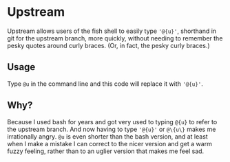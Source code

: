 # Upstream

Upstream allows users of the fish shell to easily type `'@{u}'`, shorthand in git
for the upstream branch, more quickly, without needing to remember the pesky
quotes around curly braces. (Or, in fact, the pesky curly braces.)

## Usage

Type `@u` in the command line and this code will replace it with `'@{u}'`.

## Why?

Because I used bash for years and got very used to typing `@{u}` to refer to the
upstream branch. And now having to type `'@{u}'` or `@\{u\}` makes me
irrationally angry. `@u` is even shorter than the bash version, and at least
when I make a mistake I can correct to the nicer version and get a warm fuzzy
feeling, rather than to an uglier version that makes me feel sad.
